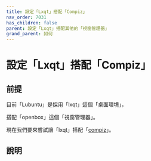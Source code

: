 ```yaml
---
title: 設定「Lxqt」搭配「Compiz」
nav_order: 7031
has_children: false
parent: 設定「Lxqt」搭配其他的「視窗管理器」
grand_parent: 如何
---
```



# 設定「Lxqt」搭配「Compiz」


## 前提

目前「Lubuntu」是採用「lxqt」這個「桌面環境」，

搭配「openbox」這個「視窗管理器」。

現在我們要來嘗試讓「lxqt」搭配「[compiz](https://samwhelp.github.io/note-about-lubuntu/read/master/window-manager/compiz.html)」。

## 說明

